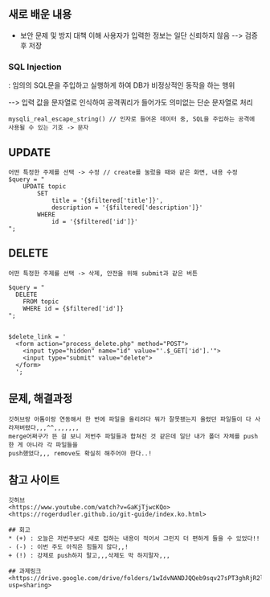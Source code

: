 ## 새로 배운 내용
* 보안 문제 및 방지 대책 이해
    사용자가 입력한 정보는 일단 신뢰하지 않음 --> 검증 후 저장
### SQL Injection
: 임의의 SQL문을 주입하고 실행하게 하여 DB가 비정상적인 동작을 하는 행위

--> 입력 값을 문자열로 인식하여 공격쿼리가 들어가도 의미없는 단순 문자열로 처리
```
mysqli_real_escape_string() // 인자로 들어온 데이터 중, SQL을 주입하는 공격에 사용될 수 있는 기호 -> 문자
```

## UPDATE
```
어떤 특정한 주제를 선택 -> 수정 // create를 눌렀을 때와 같은 화면, 내용 수정
$query = "
    UPDATE topic
        SET
            title = '{$filtered['title']}',
            description = '{$filtered['description']}'
        WHERE
            id = '{$filtered['id']}'
";
```

## DELETE
```
어떤 특정한 주제를 선택 -> 삭제, 안전을 위해 submit과 같은 버튼

$query = "
  DELETE
    FROM topic
    WHERE id = {$filtered['id']}
";


$delete_link = '
  <form action="process_delete.php" method="POST">
    <input type="hidden" name="id" value="'.$_GET['id'].'">
    <input type="submit" value="delete">
  </form>
  ';
```
## 문제, 해결과정
```
깃허브랑 아톰이랑 연동해서 한 번에 파일을 올리려다 뭐가 잘못됐는지 올렸던 파일들이 다 사라져버렸다,,,^^,,,,,,,
merge어쩌구가 뜬 걸 보니 저번주 파일들과 합쳐진 것 같은데 일단 내가 폴더 자체를 push한 게 아니라 각 파일들을
push했었다,,, remove도 확실히 해주어야 한다..!
```

## 참고 사이트
```
깃허브
<https://www.youtube.com/watch?v=GaKjTjwcKQo>
<https://rogerdudler.github.io/git-guide/index.ko.html>

## 회고
* (+) : 오늘은 저번주보다 새로 접하는 내용이 적어서 그런지 더 편하게 들을 수 있었다!!
- (-) : 이번 주도 아직은 힘들지 않다,,!
+ (!) : 강제로 push하지 말고,,,삭제도 막 하지말자,,,

## 과제링크
<https://drive.google.com/drive/folders/1wIdvNANDJQQeb9sqv27sPT3ghRjR2l0g?usp=sharing>
